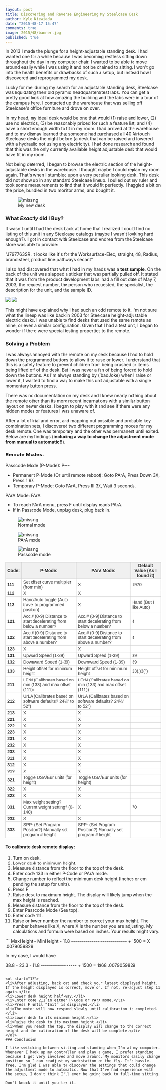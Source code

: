 ```yaml
---
layout: post
title: Discovering and Reverse Engineering My Steelcase Desk
author: Kyle Niewiada
date: "2015-08-17 15:47"
comments: true
image: 2015/08/banner.jpg
published: true
---
```


<p class="intro"><span class="dropcap">I</span>n 2013 I made the plunge for a height-adjustable standing desk. I had wanted one for a while because I was becoming restless sitting down throughout the day in my computer chair. I wanted to be able to move around easily while I was using it and not be chained to sitting. I won't go into the health benefits or drawbacks of such a setup, but instead how I discovered and reprogrammed my desk.</p>

Lucky for me, during my search for an adjustable standing desk, Steelcase was liquidating their old pyramid headquarters/test labs. You can get a pretty good look at how amazing the building and the labs were in a tour of the campus [here](https://www.youtube.com/watch?v=GTsdOLD-CyI).
I contacted up the warehouse that was selling off Steelcase's office furniture and drove on over.

In my head, my ideal desk would be one that would (1) raise and lower, (2) use no electrics, (3) be reasonably priced for such a feature list, and (4) have a short enough width to fit in my room. I had arrived at the warehouse and to my dismay learned that someone had purchased all 40 Airtouch Steelcase desks the night before (a desk that can be raised and lowered with a hydraulic not using any electricity). I had done research and found that this was the only currently available height adjustable desk that would have fit in my room.

Not being deterred, I began to browse the electric section of the height-adjustable desks in the warehouse. I thought maybe I could replan my room again. That's when I stumbled upon a very peculiar looking desk. This desk did not show up in any standard Steelcase lineup. I pulled out my ruler and took some measurements to find that it would fit perfectly. I haggled a bit on the price, bundled in two monitor arms, and bought it.

<figure>
    <img src='/assets/img/2015/08/desk.jpg' alt='missing' />
    <figcaption>My new desk</figcaption>
</figure>

### What _Exactly_ did I Buy?

It wasn't until I had the desk back at home that I realized I could find no listing of this unit in any Steelcase catalogs (maybe I wasn't looking hard enough?). I got in contact with Steelcase and Andrea from the Steelcase store was able to provide:

"J797763SR. It looks like it's for the Worksurface-Elec, straight, 48, Radius, brand:steel, product line:pathways secant"

I also had discovered that what I had in my hands was a **test sample**. On the back of the unit was slapped a sticker that was partially pulled off. It stated that it was from the product development labs, had a fill out date of May 7, 2003, the request number, the person who requested, the specialist, the description for the unit, and the sample ID.

![](/assets/img/2015/08/test_sticker.jpg)
![](/assets/img/2015/08/order_sticker.jpg)

This might have explained why I had such an odd remote to it. I'm not sure what the lineup was like back in 2003 for Steelcase height-adjustable electric desks. I was unable to find desks that used the same remote as mine, or even a similar configuration. Given that I had a test unit, I began to wonder if there were special testing properties to the remote.

### Solving a Problem

I was always annoyed with the remote on my desk because I had to hold down the programmed buttons to allow it to raise or lower. I understand that this is a safety feature to prevent children from being crushed or items being lifted off of the desk. But I was never a fan of being forced to hold down the buttons. As I'm always standing by (/badJoke) when I raise or lower it, I wanted to find a way to make this unit adjustable with a single momentary button press.

There was no documentation on my desk and I knew nearly nothing about the remote other than its more recent incarnations with a similar button layout on newer desks. I began to play with it and see if there were any hidden modes or features I was unaware of.

After a lot of trial and error, and mapping out possible and probable key combination sets, I discovered two different programming modes for my desk remote. One was temporary and the other was permanent until exited. Below are my findings (**including a way to change the adjustment mode from manual to automatic!!**).


### Remote Modes:

Passcode Mode (P-Mode): P---

  - Permanent P-Mode (Or until remote reboot): Goto PArA, Press Down 3X, Press 1 9X
  - Temporary P-Mode: Goto PArA, Press III 3X, Wait 3 seconds.

PArA Mode: PArA

  - To reach PArA menu, press F until display reads PArA.
  - If in Passcode Mode, unplug desk, plug back in.

  <figure>
      <img src='/assets/img/2015/08/normal.jpg' alt='missing' />
      <figcaption>Normal mode</figcaption>
  </figure>
  <figure>
      <img src='/assets/img/2015/08/PArA.jpg' alt='missing' />
      <figcaption>PArA mode</figcaption>
  </figure>
  <figure>
      <img src='/assets/img/2015/08/passcode.jpg' alt='missing' />
      <figcaption>Passcode mode</figcaption>
  </figure>



<style type="text/css">
.tg  {border-collapse:collapse;border-spacing:0;border-color:#ccc;}
.tg td{font-family:Arial, sans-serif;font-size:14px;padding:2px 5px;border-style:solid;border-width:1px;overflow:hidden;word-break:normal;border-color:#ccc;color:#333;background-color:#fff;}
.tg th{font-family:Arial, sans-serif;font-size:14px;font-weight:normal;padding:2px 5px;border-style:solid;border-width:1px;overflow:hidden;word-break:normal;border-color:#ccc;color:#333;background-color:#f0f0f0;}
.tg .tg-e3zv{font-weight:bold}
@media screen and (max-width: 767px) {.tg {width: auto !important;}.tg col {width: auto !important;}.tg-wrap {overflow-x: auto;-webkit-overflow-scrolling: touch;}}</style>
<div class="tg-wrap"><table class="tg">
  <tr>
    <th class="tg-e3zv">Code:</th>
    <th class="tg-e3zv">P-Mode:</th>
    <th class="tg-e3zv">PArA Mode:</th>
    <th class="tg-e3zv">Default Value (As I found it)</th>
  </tr>
  <tr>
    <td class="tg-e3zv">111</td>
    <td class="tg-031e">Set offset curve multiplier (from min)</td>
    <td class="tg-031e">X</td>
    <td class="tg-031e">1970</td>
  </tr>
  <tr>
    <td class="tg-e3zv">112</td>
    <td class="tg-031e">X</td>
    <td class="tg-031e">X</td>
    <td class="tg-031e"></td>
  </tr>
  <tr>
    <td class="tg-e3zv">113</td>
    <td class="tg-031e">Hand/Auto toggle (Auto travel to programmed position)</td>
    <td class="tg-031e">X</td>
    <td class="tg-031e">Hand (But I like Auto)</td>
  </tr>
  <tr>
    <td class="tg-e3zv">121</td>
    <td class="tg-031e">Acc.# (0-9) Distance to start decelerating from below a number?</td>
    <td class="tg-031e">Acc.# (0-9) Distance to start decelerating from below a number?</td>
    <td class="tg-031e">4</td>
  </tr>
  <tr>
    <td class="tg-e3zv">122</td>
    <td class="tg-031e">Acc.# (0-9) Distance to start decelerating from above a number?</td>
    <td class="tg-031e">Acc.# (0-9) Distance to start decelerating from above a number?</td>
    <td class="tg-031e">4</td>
  </tr>
  <tr>
    <td class="tg-e3zv">123</td>
    <td class="tg-031e">X</td>
    <td class="tg-031e">X</td>
    <td class="tg-031e"></td>
  </tr>
  <tr>
    <td class="tg-e3zv">131</td>
    <td class="tg-031e">Upward Speed (1-39)</td>
    <td class="tg-031e">Upward Speed (1-39)</td>
    <td class="tg-031e">39</td>
  </tr>
  <tr>
    <td class="tg-e3zv">132</td>
    <td class="tg-031e">Downward Speed (1-39)</td>
    <td class="tg-031e">Downward Speed (1-39)</td>
    <td class="tg-031e">39</td>
  </tr>
  <tr>
    <td class="tg-e3zv">133</td>
    <td class="tg-031e">Height offset for minimum height</td>
    <td class="tg-031e">Height offset for minimum height</td>
    <td class="tg-031e">23(.)3(")</td>
  </tr>
  <tr>
    <td class="tg-e3zv">211</td>
    <td class="tg-031e">LErN (Calibrates based on min (133) and max offset (111))</td>
    <td class="tg-031e">LErN (Calibrates based on min (133) and max offset (111))</td>
    <td class="tg-031e"></td>
  </tr>
  <tr>
    <td class="tg-e3zv">212</td>
    <td class="tg-031e">UrLA (Calibrates based on software defaults?  24¼" to 52")</td>
    <td class="tg-031e">UrLA (Calibrates based on software defaults?  24¼" to 52")</td>
    <td class="tg-031e"></td>
  </tr>
  <tr>
    <td class="tg-e3zv">213</td>
    <td class="tg-031e">X</td>
    <td class="tg-031e">X</td>
    <td class="tg-031e"></td>
  </tr>
  <tr>
    <td class="tg-e3zv">221</td>
    <td class="tg-031e">X</td>
    <td class="tg-031e">X</td>
    <td class="tg-031e"></td>
  </tr>
  <tr>
    <td class="tg-e3zv">222</td>
    <td class="tg-031e">X</td>
    <td class="tg-031e">X</td>
    <td class="tg-031e"></td>
  </tr>
  <tr>
    <td class="tg-e3zv">223</td>
    <td class="tg-031e">X</td>
    <td class="tg-031e">X</td>
    <td class="tg-031e"></td>
  </tr>
  <tr>
    <td class="tg-e3zv">231</td>
    <td class="tg-031e">X</td>
    <td class="tg-031e">X</td>
    <td class="tg-031e"></td>
  </tr>
  <tr>
    <td class="tg-e3zv">232</td>
    <td class="tg-031e">X</td>
    <td class="tg-031e">X</td>
    <td class="tg-031e"></td>
  </tr>
  <tr>
    <td class="tg-e3zv">233</td>
    <td class="tg-031e">X</td>
    <td class="tg-031e">X</td>
    <td class="tg-031e"></td>
  </tr>
  <tr>
    <td class="tg-e3zv">311</td>
    <td class="tg-031e">X</td>
    <td class="tg-031e">X</td>
    <td class="tg-031e"></td>
  </tr>
  <tr>
    <td class="tg-e3zv">312</td>
    <td class="tg-031e">X</td>
    <td class="tg-031e">X</td>
    <td class="tg-031e"></td>
  </tr>
  <tr>
    <td class="tg-e3zv">313</td>
    <td class="tg-031e">X</td>
    <td class="tg-031e">X</td>
    <td class="tg-031e"></td>
  </tr>
  <tr>
    <td class="tg-e3zv">321</td>
    <td class="tg-031e">Toggle USA/Eur units (for height)</td>
    <td class="tg-031e">Toggle USA/Eur units (for height)</td>
    <td class="tg-031e"></td>
  </tr>
  <tr>
    <td class="tg-e3zv">322</td>
    <td class="tg-031e">X</td>
    <td class="tg-031e">X</td>
    <td class="tg-031e"></td>
  </tr>
  <tr>
    <td class="tg-e3zv">323</td>
    <td class="tg-031e">X</td>
    <td class="tg-031e">X</td>
    <td class="tg-031e"></td>
  </tr>
  <tr>
    <td class="tg-e3zv">331</td>
    <td class="tg-031e">Max weight setting? Current weight setting? (0-140)</td>
    <td class="tg-031e">X</td>
    <td class="tg-031e">70</td>
  </tr>
  <tr>
    <td class="tg-e3zv">332</td>
    <td class="tg-031e">X</td>
    <td class="tg-031e">X</td>
    <td class="tg-031e"></td>
  </tr>
  <tr>
    <td class="tg-e3zv">333</td>
    <td class="tg-031e">SPP- (Set Program Position?) Manually set program # height</td>
    <td class="tg-031e">SPP- (Set Program Position?) Manually set program # height</td>
    <td class="tg-031e"></td>
  </tr>
</table></div>

#### To calibrate desk remote display:

<ol>
<li>Turn on desk.</li>
<li>Lower desk to minimum height.</li>
<li>Measure distance from the floor to the top of the desk.</li>
<li>Enter code 133 in either P-Code or PArA mode.</li>
<li>Change number to reflect the minimum desk height (Inches or cm pending the setup for units).</li>
<li>Press F</li>
<li>Raise desk to maximum height. The display will likely jump when the max height is reached.</li>
<li>Measure distance from the floor to the top of the desk.</li>
<li>Enter Passcode Mode (See top).</li>
<li>Enter code 111.</li>
<li>Raise or lower number the number to correct your max height. The number behaves like X, where X is the number you are adjusting. My calculations and formula were based on inches. Your results might vary.</li>
</ol>
```
MaxHeight - MinHeight - 11.8
---------------------------- + 1500 = X
		.0079059829

In my case, I would have

38.8 - 23.3 - 11.8
------------------ + 1500 = 1968
   .0079059829
```

<ol start="12">
<li>After adjusting, back out and check your latest displayed height. If the height displayed is correct, move on. If not, re-adjust step 11 again.</li>
<li>Lower desk height half-way.</li>
<li>Enter code 211 in either P-Code or PArA mode.</li>
<li>Press F until “Init” is displayed.</li>
<li>The motor will now respond slowly until calibration is completed.</li>
<li>Lower desk to its minimum height.</li>
<li>Raise the desk to its maximum height.</li>
<li>When you reach the top, the display will change to the correct height and the calibration of the desk will be complete.</li>
</ol>
### Conclusion

I like switching between sitting and standing when I'm at my computer. Whenever I hook up my controller and play a game, I prefer standing because I get very involved and move around. My monitors easily change position so I can readjust my workstation on the fly. It's hassle-free. I'm glad I was able to discover the settings that could change the adjustment mode to automatic. Now that I've had experience with the setup, I don't think I'll ever be going back to full-time sitting.

Don't knock it until you try it.
